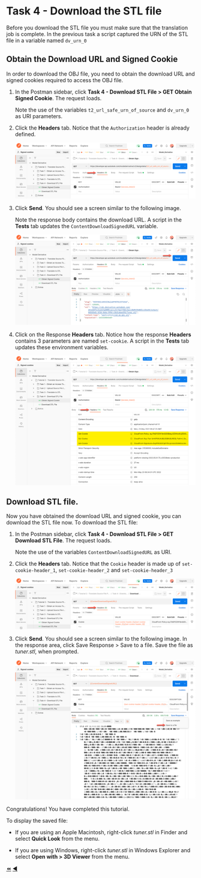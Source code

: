 # Task 4 - Download the STL file

Before you download the STL file you must make sure that the translation job is complete. In the previous task a script captured the URN of the STL file in a variable named `dv_urn_0`


## Obtain the Download URL and Signed Cookie

In order to download the OBJ file, you need to obtain the download URL and signed cookies required to access the OBJ file.

1. In the Postman sidebar, click **Task 4 - Download STL File > GET Obtain Signed Cookie**. The request loads.

   Note the use of the variables `t2_url_safe_urn_of_source` and `dv_urn_0` as URI parameters.

2. Click the **Headers** tab. Notice that the `Authorization` header is already defined.

    ![Obtain Signed Cookie](../images/tutorial02_obtain_signed_cookies_01.png "Obtain Signed Cookie")

3. Click **Send**. You should see a screen similar to the following image.

   Note the response body contains the download URL. A script in the **Tests** tab updates the `ContentDownloadSignedURL` variable.

    ![Obtained Cookie](../images/tutorial02_obtain_signed_cookies_02.png "Obtained Cookie")
    
4. Click on the Response **Headers** tab. Notice how the response **Headers** contains 3 parameters are named `set-cookie`. A script in the **Tests** tab updates these environment variables.

    ![Response Headers](../images/tutorial02_obtain_signed_cookies_03.png "Response Headers")
    
 ## Download STL file.

Now you have obtained the download URL and signed cookie, you can download the STL file now. To download the STL file:

1. In the Postman sidebar, click **Task 4 - Download STL File > GET Download STL File**. The request loads.

   Note the use of the variables `ContentDownloadSignedURL` as URI.

2. Click the **Headers** tab. Notice that the `Cookie` header is made up of `set-cookie-header_1`, `set-cookie-header_2` and `set-cookie-header_3`

    ![Cookie Headers Download](../images/tutorial02_download_stl_file_01.png "Cookie Headers Download")

3. Click **Send**. You should see a screen similar to the following image. In the response area, click Save Response > Save to a file. Save the file as *tuner.stl*, when prompted.

    ![Download Result](../images/tutorial02_download_stl_file_02.png "Download Result")

Congratulations! You have completed this tutorial.

To display the saved file:

- If you are using an Apple Macintosh, right-click *tuner.stl* in Finder and select **Quick Look** from the menu.

- If you are using Windows, right-click *tuner.stl* in Windows Explorer and select **Open with > 3D Viewer** from the menu.

[:rewind:](../readme.md "readme.md") [:arrow_backward:](task-3.md "Previous task")
